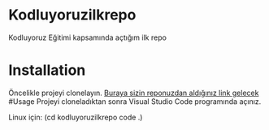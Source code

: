 # Kodluyoruzilkrepo
Kodluyoruz Eğitimi kapsamında açtığım ilk repo
# Installation
Öncelikle projeyi clonelayın.
[Buraya sizin reponuzdan aldığınız link gelecek](https://github.com/busekarakas/Kodluyoruzilkrepo.git)
#Usage
Projeyi cloneladıktan sonra Visual Studio Code programında açınız.

Linux için:
(cd kodluyoruzilkrepo
code .)



